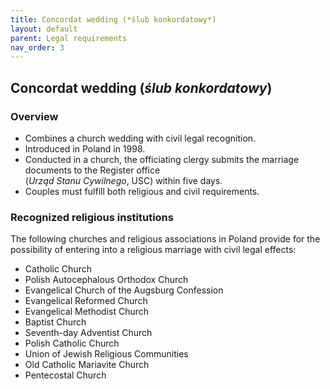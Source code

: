 ```yaml
---
title: Concordat wedding (*ślub konkordatowy*)
layout: default
parent: Legal requirements
nav_order: 3
---
```

## Concordat wedding (*ślub konkordatowy*)

### Overview

- Combines a church wedding with civil legal recognition.
- Introduced in Poland in 1998.
- Conducted in a church, the officiating clergy submits the marriage documents to the Register office  
  (*Urząd Stanu Cywilnego*, USC) within five days.
- Couples must fulfill both religious and civil requirements.

### Recognized religious institutions

The following churches and religious associations in Poland provide for the possibility of entering into a religious marriage with civil legal effects:

- Catholic Church  
- Polish Autocephalous Orthodox Church  
- Evangelical Church of the Augsburg Confession  
- Evangelical Reformed Church  
- Evangelical Methodist Church  
- Baptist Church  
- Seventh-day Adventist Church  
- Polish Catholic Church  
- Union of Jewish Religious Communities  
- Old Catholic Mariavite Church  
- Pentecostal Church  